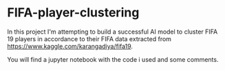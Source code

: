 # FIFA-player-clustering
In this project I'm attempting to build a successful AI model to cluster FIFA 19 players in accordance to their FIFA data extracted from https://www.kaggle.com/karangadiya/fifa19.

You will find a jupyter notebook with the code i used and some comments.
